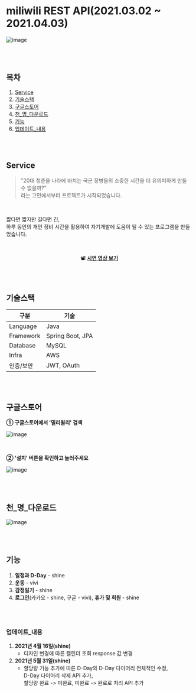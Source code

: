 # miliwili REST API(2021.03.02 ~ 2021.04.03)

![image](https://user-images.githubusercontent.com/7114874/119609679-f439c100-be32-11eb-93f3-42bb12bbf8bf.png)


<br><br>


## 목차

1. [Service](#service)
2. [기술스택](#기술스택)
3. [구글스토어](#구글스토어)
4. [천_명_다운로드](#천_명_다운로드)
5. [기능](#기능)
6. [업데이트_내용](#업데이트_내용)


<br><br>


## Service

> "20대 청춘을 나라에 바치는 국군 장병들의 소중한 시간을 더 유의미하게 만들 수 없을까?"  
> 라는 고민에서부터 프로젝트가 시작되었습니다.

<br>

짧다면 짧지만 길다면 긴,  
하루 동안의 개인 정비 시간을 활용하여 자기개발에 도움이 될 수 있는 프로그램을 만들었습니다.

<br>

<div align="center">

  📽️ [**시연 영상 보기**](https://www.youtube.com/watch?v=QQCqkgfOb_8)

</div>


<br><br>

## 기술스택

| 구분       | 기술                     |
|------------|--------------------------|
| Language   | Java                     |
| Framework  | Spring Boot, JPA         |
| Database   | MySQL                    |
| Infra      | AWS                      |
| 인증/보안   | JWT, OAuth               |


<br><br>


## 구글스토어 

**① 구글스토어에서 '밀리윌리' 검색**

![image](https://user-images.githubusercontent.com/7114874/119633221-7aaecc80-be4c-11eb-8475-d2529e26692c.png)

<br>

**② '설치' 버튼을 확인하고 눌러주세요**

![image](https://user-images.githubusercontent.com/7114874/119633318-95814100-be4c-11eb-8ccb-82df768c098c.png)


<br><br>


## 천_명_다운로드
![image](https://user-images.githubusercontent.com/7114874/119636860-06762800-be50-11eb-9b70-6da73da6a8da.png)


<br><br>


## 기능
1. **일정과 D-Day** - shine
2. **운동** - vivi
3. **감정일기** - shine
4. **로그인**(카카오 - shine, 구글 - vivi), **휴가 및 회원** - shine


<br><br>


### 업데이트_내용
1. **2021년 4월 16일(shine)**
    * 디자인 변경에 따른 캘린더 조회 response 값 변경
2. **2021년 5월 31일(shine)**    
    * 할당량 기능 추가에 따른 D-Day와 D-Day 다이어리 전체적인 수정, <br>
      D-Day 다이어리 삭제 API 추가, <br>
      할당량 완료 -> 미완료, 미완료 -> 완료로 처리 API 추가
      
